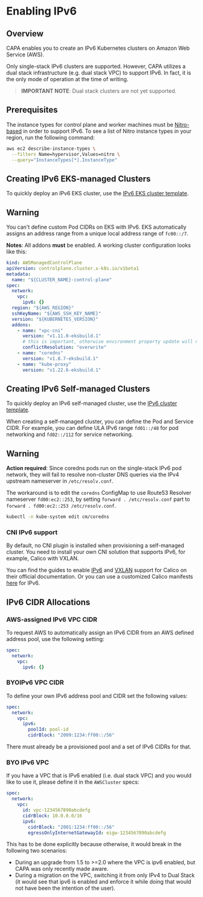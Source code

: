 # Enabling IPv6

## Overview

CAPA enables you to create an IPv6 Kubernetes clusters on Amazon Web Service (AWS).

Only single-stack IPv6 clusters are supported. However, CAPA utilizes a dual stack infrastructure (e.g. dual stack VPC) to support IPv6. In fact, it is the only mode of operation at the time of writing.

> **IMPORTANT NOTE**: Dual stack clusters are not yet supported.

## Prerequisites

The instance types for control plane and worker machines must be [Nitro-based](https://docs.aws.amazon.com/ec2/latest/instancetypes/ec2-nitro-instances.html) in order to support IPv6. To see a list of Nitro instance types in your region, run the following command:

```bash
aws ec2 describe-instance-types \
  --filters Name=hypervisor,Values=nitro \
  --query="InstanceTypes[*].InstanceType"
```

## Creating IPv6 EKS-managed Clusters

To quickly deploy an IPv6 EKS cluster, use the [IPv6 EKS cluster template](https://raw.githubusercontent.com/kubernetes-sigs/cluster-api-provider-aws/refs/heads/main/templates/cluster-template-eks-ipv6.yaml).

<aside class="note warning">

<h1>Warning</h1>

You can't define custom Pod CIDRs on EKS with IPv6. EKS automatically assigns an address range from a unique local
address range of `fc00::/7`.

</aside>

**Notes**: All addons **must** be enabled. A working cluster configuration looks like this:

```yaml
kind: AWSManagedControlPlane
apiVersion: controlplane.cluster.x-k8s.io/v1beta1
metadata:
  name: "${CLUSTER_NAME}-control-plane"
spec:
  network:
    vpc:
      ipv6: {}
  region: "${AWS_REGION}"
  sshKeyName: "${AWS_SSH_KEY_NAME}"
  version: "${KUBERNETES_VERSION}"
  addons:
    - name: "vpc-cni"
      version: "v1.11.0-eksbuild.1"
      # this is important, otherwise environment property update will not work
      conflictResolution: "overwrite"
    - name: "coredns"
      version: "v1.8.7-eksbuild.1"
    - name: "kube-proxy"
      version: "v1.22.6-eksbuild.1"
```

## Creating IPv6 Self-managed Clusters

To quickly deploy an IPv6 self-managed cluster, use the [IPv6 cluster template](https://raw.githubusercontent.com/kubernetes-sigs/cluster-api-provider-aws/refs/heads/main/templates/cluster-template-ipv6.yaml).

When creating a self-managed cluster, you can define the Pod and Service CIDR. For example, you can define ULA IPv6 range `fd01::/48` for pod networking and `fd02::/112` for service networking.

<aside class="note warning">

<h1>Warning</h1>

**Action required**: Since coredns pods run on the single-stack IPv6 pod network, they will fail to resolve non-cluster DNS queries
via the IPv4 upstream nameserver in `/etc/resolv.conf`.

The workaround is to edit the `coredns` ConfigMap to use Route53 Resolver nameserver `fd00:ec2::253`, by setting `forward . /etc/resolv.conf` part to `forward . fd00:ec2::253 /etc/resolv.conf`.
  ```bash
  kubectl -n kube-system edit cm/coredns
  ```
</aside>

### CNI IPv6 support

By default, no CNI plugin is installed when provisioning a self-managed cluster. You need to install your own CNI solution that supports IPv6, for example, Calico with VXLAN.

You can find the guides to enable [IPv6](https://docs.tigera.io/calico/latest/networking/ipam/ipv6#ipv6) and [VXLAN](https://docs.tigera.io/calico/latest/networking/configuring/vxlan-ipip) support for Calico on their official documentation. Or you can use a customized Calico manifests [here](https://raw.githubusercontent.com/kubernetes-sigs/cluster-api-provider-aws/refs/heads/main/test/e2e/data/cni/calico_ipv6.yaml) for IPv6.

## IPv6 CIDR Allocations

### AWS-assigned IPv6 VPC CIDR

To request AWS to automatically assign an IPv6 CIDR from an AWS defined address pool, use the following setting:

```yaml
spec:
  network:
    vpc:
      ipv6: {}
```

### BYOIPv6 VPC CIDR

To define your own IPv6 address pool and CIDR set the following values:

```yaml
spec:
  network:
    vpc:
      ipv6:
        poolId: pool-id
        cidrBlock: "2009:1234:ff00::/56"
```

There must already be a provisioned pool and a set of IPv6 CIDRs for that.

### BYO IPv6 VPC

If you have a VPC that is IPv6 enabled (i.e. dual stack VPC) and you would like to use it, please define it in the `AWSCluster` specs:

```yaml
spec:
  network:
    vpc:
      id: vpc-1234567890abcdefg
      cidrBlock: 10.0.0.0/16
      ipv6:
        cidrBlock: "2001:1234:ff00::/56"
        egressOnlyInternetGatewayId: eigw-1234567890abcdefg
```

This has to be done explicitly because otherwise, it would break in the following two scenarios:
- During an upgrade from 1.5 to >=2.0 where the VPC is ipv6 enabled, but CAPA was only recently made aware.
- During a migration on the VPC, switching it from only IPv4 to Dual Stack (it would see that ipv6 is enabled and
  enforce it while doing that would not have been the intention of the user).
